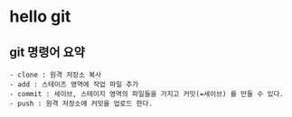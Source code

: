 # hello git

## git 명령어 요약
	- clone : 원격 저장소 복사
	- add : 스테이즈 영역에 작업 파일 추가
	- commit : 세이브, 스테이지 영역의 파일들을 가지고 커밋(=세이브) 를 만들 수 있다.
	- push : 원격 저장소에 커밋을 업로드 한다.